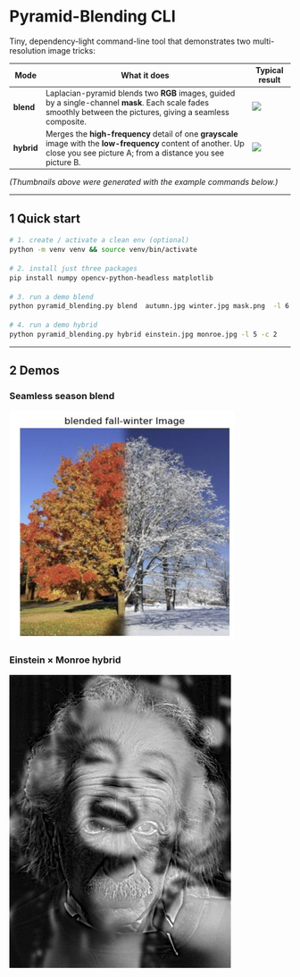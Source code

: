 # Pyramid-Blending CLI

Tiny, dependency-light command-line tool that demonstrates two multi-resolution
image tricks:

| Mode | What it does | Typical result |
|------|--------------|----------------|
| **blend** | Laplacian-pyramid blends two **RGB** images, guided by a single-channel **mask**. Each scale fades smoothly between the pictures, giving a seamless composite. | ![](docs/blend_thumb.png) |
| **hybrid** | Merges the **high-frequency** detail of one **grayscale** image with the **low-frequency** content of another. Up close you see picture A; from a distance you see picture B. | ![](docs/hybrid_thumb.png) |

*(Thumbnails above were generated with the example commands below.)*

---

## 1  Quick start

```bash
# 1. create / activate a clean env (optional)
python -m venv venv && source venv/bin/activate

# 2. install just three packages
pip install numpy opencv-python-headless matplotlib

# 3. run a demo blend
python pyramid_blending.py blend  autumn.jpg winter.jpg mask.png  -l 6

# 4. run a demo hybrid
python pyramid_blending.py hybrid einstein.jpg monroe.jpg -l 5 -c 2
```
---
## 2  Demos
### Seamless season blend  
![Example: autumn → winter](demos/winter_fall_tree.jpg)

### Einstein × Monroe hybrid  
![Sample output: hybrid illusion](demos/hybrid_monroe_einstein.jpg)

